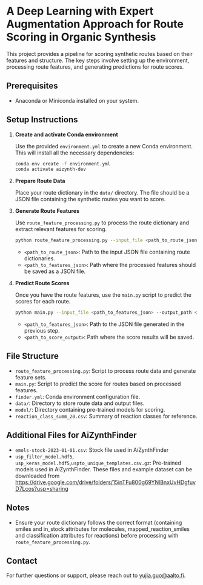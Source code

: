 # A Deep Learning with Expert Augmentation Approach for Route Scoring in Organic Synthesis
This project provides a pipeline for scoring synthetic routes based on their features and structure. The key steps involve setting up the environment, processing route features, and generating predictions for route scores.
## Prerequisites
- Anaconda or Miniconda installed on your system.
## Setup Instructions
1. **Create and activate Conda environment**
   
   Use the provided `environment.yml` to create a new Conda environment. This will install all the necessary dependencies:
   ```bash
   conda env create -f environment.yml
   conda activate aizynth-dev
   ```
3. **Prepare Route Data**
   
   Place your route dictionary in the `data/` directory. The file should be a JSON file containing the synthetic routes you want to score.
4. **Generate Route Features**
   
   Use `route_feature_processing.py` to process the route dictionary and extract relevant features for scoring.
   ```bash
   python route_feature_processing.py --input_file <path_to_route_json> --output_file <path_to_features_json>
   ```
   - `<path_to_route_json>`: Path to the input JSON file containing route dictionaries.
   - `<path_to_features_json>`: Path where the processed features should be saved as a JSON file.
6. **Predict Route Scores**
   
   Once you have the route features, use the `main.py` script to predict the scores for each route.
   ```bash
   python main.py --input_file <path_to_features_json> --output_path <path_to_score_output>
   ```
   - `<path_to_features_json>`: Path to the JSON file generated in the previous step.
   - `<path_to_score_output>`: Path where the score results will be saved.
## File Structure
- `route_feature_processing.py`: Script to process route data and generate feature sets.
- `main.py`: Script to predict the score for routes based on processed features.
- `finder.yml`: Conda environment configuration file.
- `data/`: Directory to store route data and output files.
- `model/`: Directory containing pre-trained models for scoring.
- `reaction_class_summ_20.csv`: Summary of reaction classes for reference.
## Additional Files for AiZynthFinder 
- `emols-stock-2023-01-01.csv`: Stock file used in AiZynthFinder
- `usp_filter_model.hdf5`, `usp_keras_model.hdf5`,`uspto_unique_templates.csv.gz`: Pre-trained models used in AiZynthFinder.
These files and example dataset can be downloaded from https://drive.google.com/drive/folders/15inTFu800g69YNlBnxUvHDgfuvD7Lcos?usp=sharing
## Notes
- Ensure your route dictionary follows the correct format (containing smiles and in_stock attributes for molecules, mapped_reaction_smiles and classification attributes for reactions) before processing with `route_feature_processing.py`.
## Contact
For further questions or support, please reach out to yujia.guo@aalto.fi.
